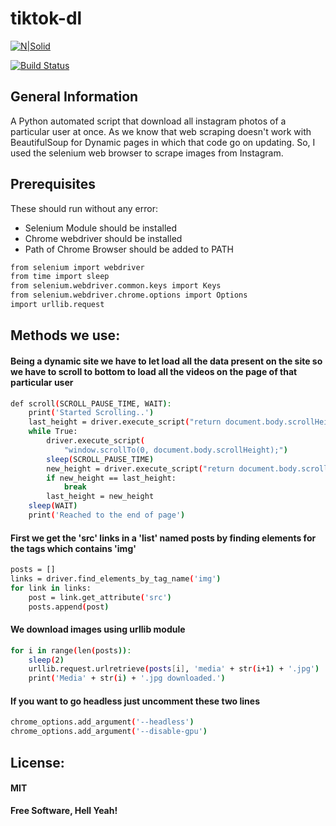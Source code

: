 # tiktok-dl

[![N|Solid](https://vashukarn.github.io/top-logo.png)](https://vashukarn.github.io/)

[![Build Status](https://travis-ci.org/joemccann/dillinger.svg?branch=master)](https://github.com/vashukarn/insta-downloader)

## General Information

A Python automated script that download all instagram photos of a particular user at once. As we know that web scraping doesn't work with BeautifulSoup for Dynamic pages in which that code go on updating.
So, I used the selenium web browser to scrape images from Instagram.

## Prerequisites

These should run without any error: <br>

- Selenium Module should be installed <br>
- Chrome webdriver should be installed <br>
- Path of Chrome Browser should be added to PATH <br>

```sh
from selenium import webdriver
from time import sleep
from selenium.webdriver.common.keys import Keys
from selenium.webdriver.chrome.options import Options
import urllib.request
```

## Methods we use:

#### Being a dynamic site we have to let load all the data present on the site so we have to scroll to bottom to load all the videos on the page of that particular user

```sh
def scroll(SCROLL_PAUSE_TIME, WAIT):
    print('Started Scrolling..')
    last_height = driver.execute_script("return document.body.scrollHeight")
    while True:
        driver.execute_script(
            "window.scrollTo(0, document.body.scrollHeight);")
        sleep(SCROLL_PAUSE_TIME)
        new_height = driver.execute_script("return document.body.scrollHeight")
        if new_height == last_height:
            break
        last_height = new_height
    sleep(WAIT)
    print('Reached to the end of page')
```

#### First we get the 'src' links in a 'list' named posts by finding elements for the tags which contains 'img'

```sh
posts = []
links = driver.find_elements_by_tag_name('img')
for link in links:
    post = link.get_attribute('src')
    posts.append(post)
```

#### We download images using urllib module

```sh
for i in range(len(posts)):
    sleep(2)
    urllib.request.urlretrieve(posts[i], 'media' + str(i+1) + '.jpg')
    print('Media' + str(i) + '.jpg downloaded.')
```

#### If you want to go headless just uncomment these two lines

```sh
chrome_options.add_argument('--headless')
chrome_options.add_argument('--disable-gpu')
```

## License:

#### MIT

**Free Software, Hell Yeah!**
